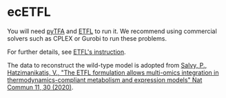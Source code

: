 # ecETFL

You will need [pyTFA](https://github.com/EPFL-LCSB/pytfa) and [ETFL](https://github.com/EPFL-LCSB/etfl) to run it. We recommend using commercial solvers such as CPLEX or Gurobi to run these problems.

For further details, see [ETFL's instruction](https://github.com/EPFL-LCSB/etfl/blob/master/README.rst).

The data to reconstruct the wild-type model is adopted from [Salvy, P., Hatzimanikatis, V., "The ETFL formulation allows multi-omics integration in thermodynamics-compliant metabolism and expression models" Nat Commun 11, 30 (2020)](https://doi.org/10.1038/s41467-019-13818-7).
